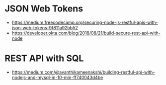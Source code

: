 # JSON Web Tokens

* https://medium.freecodecamp.org/securing-node-js-restful-apis-with-json-web-tokens-9f811a92bb52
* https://developer.okta.com/blog/2018/08/21/build-secure-rest-api-with-node


# REST API with SQL

* https://medium.com/@avanthikameenakshi/building-restful-api-with-nodejs-and-mysql-in-10-min-ff740043d4be

